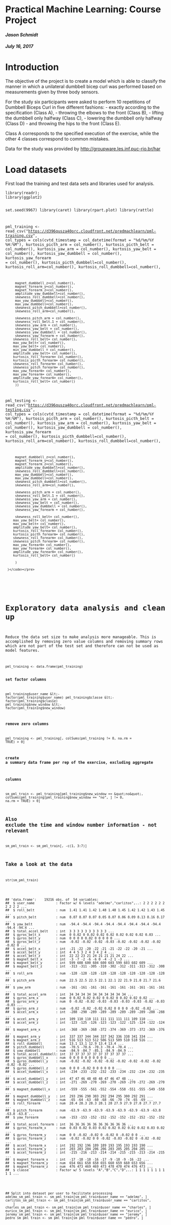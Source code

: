 <div class="fluid-row" id="header">



<h1 class="title toc-ignore">Practical Machine Learning: Course Project</h1>
<h4 class="author"><em>Jason Schmidt</em></h4>
<h4 class="date"><em>July 16, 2017</em></h4>

</div>


<div id="introduction" class="section level1">
<h1>Introduction</h1>
<p>The objective of the project is to create a model which is able to classify the manner in which a unilateral dumbbell bicep curl was performed based on measurements given by three body sensors.</p>
<p>For the study six participants were asked to perform 10 repetitions of Dumbbell Biceps Curl in five different fashions: - exactly according to the specification (Class A), - throwing the elbows to the front (Class B), - lifting the dumbbell only halfway (Class C), - lowering the dumbbell only halfway (Class D) - and throwing the hips to the front (Class E).</p>
<p>Class A corresponds to the specified execution of the exercise, while the other 4 classes correspond to common mistakes.</p>
<p>Data for the study was provided by <a href="http://groupware.les.inf.puc-rio.br/har" class="uri">http://groupware.les.inf.puc-rio.br/har</a></p>
</div>
<div id="load-datasets" class="section level1">
<h1>Load datasets</h1>
<p>First load the training and test data sets and libraries used for analysis.</p>
<pre class="r"><code>library(readr);
library(ggplot2)

set.seed(9967)
library(caret)
library(rpart.plot)
library(rattle)

pml_training &lt;- read_csv(&quot;https://d396qusza40orc.cloudfront.net/predmachlearn/pml-training.csv&quot;, 
     col_types = cols(cvtd_timestamp = col_datetime(format = &quot;%d/%m/%Y %H:%M&quot;), 
         kurtosis_picth_arm = col_number(), 
         kurtosis_picth_belt = col_number(), 
         kurtosis_yaw_arm = col_number(), 
         kurtosis_yaw_belt = col_number(), 
         kurtosis_yaw_dumbbell = col_number(), 
         kurtosis_yaw_forearm = col_number(),
         kurtosis_picth_dumbbell=col_number(),
         kurtosis_roll_arm=col_number(),
         kurtosis_roll_dumbbell=col_number(),
         
         magnet_dumbbell_z=col_number(),
         magnet_forearm_y=col_number(),
         magnet_forearm_z=col_number(),
         amplitude_yaw_dumbbell=col_number(),
         skewness_roll_dumbbell=col_number(),
         max_yaw_dumbbell=col_number(),
         max_yaw_dumbbell=col_number(),
         skewness_pitch_dumbbell=col_number(),
         skewness_roll_arm=col_number(),
         
         skewness_pitch_arm = col_number(), 
         skewness_roll_belt.1 = col_number(), 
         skewness_yaw_arm = col_number(), 
         skewness_yaw_belt = col_number(), 
         skewness_yaw_dumbbell = col_number(), 
         skewness_yaw_forearm = col_number(),
        skewness_roll_belt= col_number(),
        max_yaw_belt= col_number(),
        max_yaw_belt= col_number(),
        min_yaw_dumbbell = col_number(),
        amplitude_yaw_belt= col_number(),
        kurtosis_roll_forearm= col_number(),
        kurtosis_picth_forearm= col_number(),
        skewness_roll_forearm= col_number(),
        skewness_pitch_forearm= col_number(),
        max_yaw_forearm= col_number(),
        max_yaw_forearm= col_number(),
        amplitude_yaw_forearm= col_number(),
        kurtosis_roll_belt= col_number()
         ))

pml_testing &lt;- read_csv(&quot;https://d396qusza40orc.cloudfront.net/predmachlearn/pml-testing.csv&quot;, 
     col_types = cols(cvtd_timestamp = col_datetime(format = &quot;%d/%m/%Y %H:%M&quot;), 
         kurtosis_picth_arm = col_number(), 
         kurtosis_picth_belt = col_number(), 
         kurtosis_yaw_arm = col_number(), 
         kurtosis_yaw_belt = col_number(), 
         kurtosis_yaw_dumbbell = col_number(), 
         kurtosis_yaw_forearm = col_number(),
         kurtosis_picth_dumbbell=col_number(),
         kurtosis_roll_arm=col_number(),
         kurtosis_roll_dumbbell=col_number(),
         
         magnet_dumbbell_z=col_number(),
         magnet_forearm_y=col_number(),
         magnet_forearm_z=col_number(),
         amplitude_yaw_dumbbell=col_number(),
         skewness_roll_dumbbell=col_number(),
         max_yaw_dumbbell=col_number(),
         max_yaw_dumbbell=col_number(),
         skewness_pitch_dumbbell=col_number(),
         skewness_roll_arm=col_number(),
         
         skewness_pitch_arm = col_number(), 
         skewness_roll_belt.1 = col_number(), 
         skewness_yaw_arm = col_number(), 
         skewness_yaw_belt = col_number(), 
         skewness_yaw_dumbbell = col_number(), 
         skewness_yaw_forearm = col_number(),
         
         skewness_roll_belt= col_number(),
        max_yaw_belt= col_number(),
        max_yaw_belt= col_number(),
        amplitude_yaw_belt= col_number(),
        kurtosis_roll_forearm= col_number(),
        kurtosis_picth_forearm= col_number(),
        skewness_roll_forearm= col_number(),
        skewness_pitch_forearm= col_number(),
        max_yaw_forearm= col_number(),
        max_yaw_forearm= col_number(),
        amplitude_yaw_forearm= col_number(),
        kurtosis_roll_belt= col_number()
         
         )
     
     )</code></pre>
</div>
<div id="exploratory-data-analysis-and-clean-up" class="section level1">
<h1>Exploratory data analysis and clean up</h1>
<p>Reduce the data set size to make analysis more manageable. This is accomplished by removing zero value columns and removing summary rows which are not part of the test set and therefore can not be used as model features.</p>
<pre class="r"><code>pml_training &lt;- data.frame(pml_training)

### set factor columns
pml_training$user_name &lt;- factor(pml_training$user_name)
pml_training$classe &lt;- factor(pml_training$classe)
pml_training$new_window &lt;- factor(pml_training$new_window)

### remove zero columns
pml_training &lt;- pml_training[, colSums(pml_training != 0, na.rm = TRUE) &gt; 0]

### create a summary data frame per rep of the exercise, excluding aggregate
### columns
sm_pml_train &lt;- pml_training[pml_training$new_window == &quot;no&quot;, colSums(pml_training[pml_training$new_window == 
    &quot;no&quot;, ] != 0, na.rm = TRUE) &gt; 0]

## Also exclude the time and window number information - not relevant
sm_pml_train &lt;- sm_pml_train[, -c(1, 3:7)]

## Take a look at the data
str(sm_pml_train)</code></pre>
<pre><code>## &#39;data.frame&#39;:    19216 obs. of  54 variables:
##  $ user_name           : Factor w/ 6 levels &quot;adelmo&quot;,&quot;carlitos&quot;,..: 2 2 2 2 2 2 2 2 2 2 ...
##  $ roll_belt           : num  1.41 1.41 1.42 1.48 1.48 1.45 1.42 1.42 1.43 1.45 ...
##  $ pitch_belt          : num  8.07 8.07 8.07 8.05 8.07 8.06 8.09 8.13 8.16 8.17 ...
##  $ yaw_belt            : num  -94.4 -94.4 -94.4 -94.4 -94.4 -94.4 -94.4 -94.4 -94.4 -94.4 ...
##  $ total_accel_belt    : int  3 3 3 3 3 3 3 3 3 3 ...
##  $ gyros_belt_x        : num  0 0.02 0 0.02 0.02 0.02 0.02 0.02 0.02 0.03 ...
##  $ gyros_belt_y        : num  0 0 0 0 0.02 0 0 0 0 0 ...
##  $ gyros_belt_z        : num  -0.02 -0.02 -0.02 -0.03 -0.02 -0.02 -0.02 -0.02 -0.02 0 ...
##  $ accel_belt_x        : int  -21 -22 -20 -22 -21 -21 -22 -22 -20 -21 ...
##  $ accel_belt_y        : int  4 4 5 3 2 4 3 4 2 4 ...
##  $ accel_belt_z        : int  22 22 23 21 24 21 21 21 24 22 ...
##  $ magnet_belt_x       : int  -3 -7 -2 -6 -6 0 -4 -2 1 -3 ...
##  $ magnet_belt_y       : int  599 608 600 604 600 603 599 603 602 609 ...
##  $ magnet_belt_z       : int  -313 -311 -305 -310 -302 -312 -311 -313 -312 -308 ...
##  $ roll_arm            : num  -128 -128 -128 -128 -128 -128 -128 -128 -128 -128 ...
##  $ pitch_arm           : num  22.5 22.5 22.5 22.1 22.1 22 21.9 21.8 21.7 21.6 ...
##  $ yaw_arm             : num  -161 -161 -161 -161 -161 -161 -161 -161 -161 -161 ...
##  $ total_accel_arm     : int  34 34 34 34 34 34 34 34 34 34 ...
##  $ gyros_arm_x         : num  0 0.02 0.02 0.02 0 0.02 0 0.02 0.02 0.02 ...
##  $ gyros_arm_y         : num  0 -0.02 -0.02 -0.03 -0.03 -0.03 -0.03 -0.02 -0.03 -0.03 ...
##  $ gyros_arm_z         : num  -0.02 -0.02 -0.02 0.02 0 0 0 0 -0.02 -0.02 ...
##  $ accel_arm_x         : int  -288 -290 -289 -289 -289 -289 -289 -289 -288 -288 ...
##  $ accel_arm_y         : int  109 110 110 111 111 111 111 111 109 110 ...
##  $ accel_arm_z         : int  -123 -125 -126 -123 -123 -122 -125 -124 -122 -124 ...
##  $ magnet_arm_x        : int  -368 -369 -368 -372 -374 -369 -373 -372 -369 -376 ...
##  $ magnet_arm_y        : int  337 337 344 344 337 342 336 338 341 334 ...
##  $ magnet_arm_z        : int  516 513 513 512 506 513 509 510 518 516 ...
##  $ roll_dumbbell       : num  13.1 13.1 12.9 13.4 13.4 ...
##  $ pitch_dumbbell      : num  -70.5 -70.6 -70.3 -70.4 -70.4 ...
##  $ yaw_dumbbell        : num  -84.9 -84.7 -85.1 -84.9 -84.9 ...
##  $ total_accel_dumbbell: int  37 37 37 37 37 37 37 37 37 37 ...
##  $ gyros_dumbbell_x    : num  0 0 0 0 0 0 0 0 0 0 ...
##  $ gyros_dumbbell_y    : num  -0.02 -0.02 -0.02 -0.02 -0.02 -0.02 -0.02 -0.02 -0.02 -0.02 ...
##  $ gyros_dumbbell_z    : num  0 0 0 -0.02 0 0 0 0 0 0 ...
##  $ accel_dumbbell_x    : int  -234 -233 -232 -232 -233 -234 -232 -234 -232 -235 ...
##  $ accel_dumbbell_y    : int  47 47 46 48 48 48 47 46 47 48 ...
##  $ accel_dumbbell_z    : int  -271 -269 -270 -269 -270 -269 -270 -272 -269 -270 ...
##  $ magnet_dumbbell_x   : int  -559 -555 -561 -552 -554 -558 -551 -555 -549 -558 ...
##  $ magnet_dumbbell_y   : int  293 296 298 303 292 294 295 300 292 291 ...
##  $ magnet_dumbbell_z   : num  -65 -64 -63 -60 -68 -66 -70 -74 -65 -69 ...
##  $ roll_forearm        : num  28.4 28.3 28.3 28.1 28 27.9 27.9 27.8 27.7 27.7 ...
##  $ pitch_forearm       : num  -63.9 -63.9 -63.9 -63.9 -63.9 -63.9 -63.9 -63.8 -63.8 -63.8 ...
##  $ yaw_forearm         : num  -153 -153 -152 -152 -152 -152 -152 -152 -152 -152 ...
##  $ total_accel_forearm : int  36 36 36 36 36 36 36 36 36 36 ...
##  $ gyros_forearm_x     : num  0.03 0.02 0.03 0.02 0.02 0.02 0.02 0.02 0.03 0.02 ...
##  $ gyros_forearm_y     : num  0 0 -0.02 -0.02 0 -0.02 0 -0.02 0 0 ...
##  $ gyros_forearm_z     : num  -0.02 -0.02 0 0 -0.02 -0.03 -0.02 0 -0.02 -0.02 ...
##  $ accel_forearm_x     : int  192 192 196 189 189 193 195 193 193 190 ...
##  $ accel_forearm_y     : int  203 203 204 206 206 203 205 205 204 205 ...
##  $ accel_forearm_z     : int  -215 -216 -213 -214 -214 -215 -215 -213 -214 -215 ...
##  $ magnet_forearm_x    : int  -17 -18 -18 -16 -17 -9 -18 -9 -16 -22 ...
##  $ magnet_forearm_y    : num  654 661 658 658 655 660 659 660 653 656 ...
##  $ magnet_forearm_z    : num  476 473 469 469 473 478 470 474 476 473 ...
##  $ classe              : Factor w/ 5 levels &quot;A&quot;,&quot;B&quot;,&quot;C&quot;,&quot;D&quot;,..: 1 1 1 1 1 1 1 1 1 1 ...</code></pre>
<pre class="r"><code>## Split into dataset per user to facilitate processing
adelmo_sm_pml_train &lt;- sm_pml_train[sm_pml_train$user_name == &quot;adelmo&quot;, ]
carlitos_sm_pml_train &lt;- sm_pml_train[sm_pml_train$user_name == &quot;carlitos&quot;, 
    ]
charles_sm_pml_train &lt;- sm_pml_train[sm_pml_train$user_name == &quot;charles&quot;, ]
eurico_sm_pml_train &lt;- sm_pml_train[sm_pml_train$user_name == &quot;eurico&quot;, ]
jeremy_sm_pml_train &lt;- sm_pml_train[sm_pml_train$user_name == &quot;jeremy&quot;, ]
pedro_sm_pml_train &lt;- sm_pml_train[sm_pml_train$user_name == &quot;pedro&quot;, ]</code></pre>
</div>
<div id="features" class="section level1">
<h1>Features</h1>
<p>Features to be included in the model are the measurements from the body sensors: - belt - arm - dumbbell - forearm</p>
<div class="figure">
<img src="on-body-sensing-schema.png" alt="http://groupware.les.inf.puc-rio.br/har#ixzz4n0PgI1eP" />
<p class="caption"><a href="http://groupware.les.inf.puc-rio.br/har#ixzz4n0PgI1eP" class="uri">http://groupware.les.inf.puc-rio.br/har#ixzz4n0PgI1eP</a></p>
</div>
<p>From each sensor the following measures are available: - roll - pitch - yaw - total accel - gyros (x, y, z) - accel (x, y, z) - magnet (x, y, z)</p>
<div class="figure">
<img src="200px-Flight_dynamics_with_text.png" alt="https://commons.wikimedia.org/w/index.php?curid=2564219" />
<p class="caption"><a href="https://commons.wikimedia.org/w/index.php?curid=2564219" class="uri">https://commons.wikimedia.org/w/index.php?curid=2564219</a></p>
</div>
<p>Thinking through the action of performing a dumbbell curl, it appears that the sensors and movement particularly relevant to Classes would be as follows: - throwing the elbows to the front (Class B): arm pitch - lifting the dumbbell only halfway (Class C): forearm pitch - lowering the dumbbell only halfway (Class D): forearm pitch - throwing the hips to the front (Class E): belt pitch - exactly according to the specification (Class A)</p>
<p>So going to focus on measures of pitch first to explore how differ between the classes of dumbell curl. Looking at just a sample of three of the pitch sensors</p>
<pre class="r"><code>p &lt;- ggplot(sm_pml_train, aes(x = classe, y = pitch_forearm, color = user_name)) + 
    geom_jitter(shape = 16, position = position_jitter(0.2), alpha = 0.4)
p</code></pre>
<p><img src="ML_course_project_files/figure-html/plot_pitch-1.png" width="672" /></p>
<pre class="r"><code>p &lt;- ggplot(sm_pml_train, aes(x = classe, y = pitch_dumbbell, color = user_name)) + 
    geom_jitter(shape = 16, position = position_jitter(0.2), alpha = 0.4)
p</code></pre>
<p><img src="ML_course_project_files/figure-html/plot_pitch-2.png" width="672" /></p>
<pre class="r"><code>p &lt;- ggplot(sm_pml_train, aes(x = classe, y = pitch_arm, color = user_name)) + 
    geom_jitter(shape = 16, position = position_jitter(0.2), alpha = 0.4)
p</code></pre>
<p><img src="ML_course_project_files/figure-html/plot_pitch-3.png" width="672" /></p>
<p>It is very evident that the range of measurements is user specific. So the study Will need to model classification per user.</p>
<p>Also need to check if measurements vary over time. Using pitch_forearm to test this, looking at each participant. Including only Adelmo as a representative sample plot.</p>
<pre class="r"><code>p &lt;- ggplot(pml_training[pml_training$user_name == &quot;adelmo&quot; &amp; pml_training$new_window == 
    &quot;no&quot;, ], aes(x = classe, y = pitch_forearm, color = cvtd_timestamp)) + geom_jitter(shape = 16, 
    position = position_jitter(0.2), alpha = 0.4) + ggtitle(&quot;Adelmo&quot;)
p</code></pre>
<p><img src="ML_course_project_files/figure-html/checktime-1.png" width="672" /></p>
<p>Fortunately it appears that the range of measurement for each classe performed does not vary by date.</p>
</div>
<div id="algorithm" class="section level1">
<h1>Algorithm</h1>
<p>The algorithm needs to classify data into one of the 5 classes A to E.</p>
<p>Using a random forest</p>
<pre class="r"><code>modAdelmo &lt;- train(classe ~ ., data = adelmo_sm_pml_train, method = &quot;rf&quot;, prox = TRUE)
modAdelmo$finalModel</code></pre>
<pre><code>## 
## Call:
##  randomForest(x = x, y = y, mtry = param$mtry, proximity = TRUE) 
##                Type of random forest: classification
##                      Number of trees: 500
## No. of variables tried at each split: 29
## 
##         OOB estimate of  error rate: 0.66%
## Confusion matrix:
##      A   B   C   D   E class.error
## A 1141   0   0   0   0 0.000000000
## B    6 753   2   0   0 0.010512484
## C    0   4 721  11   0 0.020380435
## D    0   0   2 505   0 0.003944773
## E    0   0   0   0 664 0.000000000</code></pre>
<pre class="r"><code>modCarlitos &lt;- train(classe ~ ., data = carlitos_sm_pml_train, method = &quot;rf&quot;, 
    prox = TRUE)
modCarlitos$finalModel</code></pre>
<pre><code>## 
## Call:
##  randomForest(x = x, y = y, mtry = param$mtry, proximity = TRUE) 
##                Type of random forest: classification
##                      Number of trees: 500
## No. of variables tried at each split: 2
## 
##         OOB estimate of  error rate: 0.29%
## Confusion matrix:
##     A   B   C   D   E class.error
## A 822   0   0   0   0 0.000000000
## B   2 672   0   0   0 0.002967359
## C   0   1 484   0   0 0.002061856
## D   0   0   6 472   0 0.012552301
## E   0   0   0   0 597 0.000000000</code></pre>
<pre class="r"><code>modCharles &lt;- train(classe ~ ., data = charles_sm_pml_train, method = &quot;rf&quot;, 
    prox = TRUE)
modCharles$finalModel</code></pre>
<pre><code>## 
## Call:
##  randomForest(x = x, y = y, mtry = param$mtry, proximity = TRUE) 
##                Type of random forest: classification
##                      Number of trees: 500
## No. of variables tried at each split: 29
## 
##         OOB estimate of  error rate: 0.32%
## Confusion matrix:
##     A   B   C   D   E class.error
## A 878   0   0   0   0 0.000000000
## B   4 725   0   0   0 0.005486968
## C   0   1 521   1   0 0.003824092
## D   0   0   3 624   1 0.006369427
## E   0   0   0   1 696 0.001434720</code></pre>
<pre class="r"><code>modEurico &lt;- train(classe ~ ., data = eurico_sm_pml_train, method = &quot;rf&quot;, prox = TRUE)
modEurico$finalModel</code></pre>
<pre><code>## 
## Call:
##  randomForest(x = x, y = y, mtry = param$mtry, proximity = TRUE) 
##                Type of random forest: classification
##                      Number of trees: 500
## No. of variables tried at each split: 2
## 
##         OOB estimate of  error rate: 0.13%
## Confusion matrix:
##     A   B   C   D   E class.error
## A 846   1   0   0   0 0.001180638
## B   0 583   0   0   0 0.000000000
## C   0   2 480   0   0 0.004149378
## D   0   0   1 569   0 0.001754386
## E   0   0   0   0 534 0.000000000</code></pre>
<pre class="r"><code>modJeremy &lt;- train(classe ~ ., data = jeremy_sm_pml_train, method = &quot;rf&quot;, prox = TRUE)
modJeremy$finalModel</code></pre>
<pre><code>## 
## Call:
##  randomForest(x = x, y = y, mtry = param$mtry, proximity = TRUE) 
##                Type of random forest: classification
##                      Number of trees: 500
## No. of variables tried at each split: 2
## 
##         OOB estimate of  error rate: 0.6%
## Confusion matrix:
##      A   B   C   D   E class.error
## A 1158   0   0   0   0 0.000000000
## B    4 468   3   0   0 0.014736842
## C    0   1 635   0   0 0.001572327
## D    0   0  11 495   0 0.021739130
## E    0   0   0   1 549 0.001818182</code></pre>
<pre class="r"><code>modPedro &lt;- train(classe ~ ., data = pedro_sm_pml_train, method = &quot;rf&quot;, prox = TRUE)
modPedro$finalModel</code></pre>
<pre><code>## 
## Call:
##  randomForest(x = x, y = y, mtry = param$mtry, proximity = TRUE) 
##                Type of random forest: classification
##                      Number of trees: 500
## No. of variables tried at each split: 29
## 
##         OOB estimate of  error rate: 0.51%
## Confusion matrix:
##     A   B   C   D   E class.error
## A 624   1   0   0   0 0.001600000
## B   1 494   1   0   0 0.004032258
## C   0   0 490   0   0 0.000000000
## D   0   0   9 449   0 0.019650655
## E   0   1   0   0 485 0.002057613</code></pre>
<p>The results per participant (user name) look excellent -less than 1% error on ech of the models.</p>
</div>
<div id="evaluation" class="section level1">
<h1>Evaluation</h1>
<p>Predict on the testing set as follows, per user name. Then combine the predictions to display the results.</p>
<pre class="r"><code>predAdelmo &lt;- predict(modAdelmo, newdata = pml_testing[pml_testing$user_name == 
    &quot;adelmo&quot;, ])
predCarlitos &lt;- predict(modCarlitos, newdata = pml_testing[pml_testing$user_name == 
    &quot;carlitos&quot;, ])
predCharles &lt;- predict(modCharles, newdata = pml_testing[pml_testing$user_name == 
    &quot;charles&quot;, ])
predEurico &lt;- predict(modEurico, newdata = pml_testing[pml_testing$user_name == 
    &quot;eurico&quot;, ])
predJeremy &lt;- predict(modJeremy, newdata = pml_testing[pml_testing$user_name == 
    &quot;jeremy&quot;, ])
predPedro &lt;- predict(modPedro, newdata = pml_testing[pml_testing$user_name == 
    &quot;pedro&quot;, ])

df &lt;- data.frame(pml_testing[pml_testing$user_name == &quot;adelmo&quot;, c(&quot;X1&quot;, &quot;user_name&quot;)], 
    classe = predAdelmo)
df &lt;- rbind(df, data.frame(pml_testing[pml_testing$user_name == &quot;carlitos&quot;, 
    c(&quot;X1&quot;, &quot;user_name&quot;)], classe = predCarlitos))
df &lt;- rbind(df, data.frame(pml_testing[pml_testing$user_name == &quot;charles&quot;, c(&quot;X1&quot;, 
    &quot;user_name&quot;)], classe = predCharles))
df &lt;- rbind(df, data.frame(pml_testing[pml_testing$user_name == &quot;eurico&quot;, c(&quot;X1&quot;, 
    &quot;user_name&quot;)], classe = predEurico))
df &lt;- rbind(df, data.frame(pml_testing[pml_testing$user_name == &quot;jeremy&quot;, c(&quot;X1&quot;, 
    &quot;user_name&quot;)], classe = predJeremy))
df &lt;- rbind(df, data.frame(pml_testing[pml_testing$user_name == &quot;pedro&quot;, c(&quot;X1&quot;, 
    &quot;user_name&quot;)], classe = predPedro))
df[order(df$X1), ]</code></pre>
<pre><code>##    X1 user_name classe
## 18  1     pedro      B
## 10  2    jeremy      A
## 11  3    jeremy      B
## 1   4    adelmo      A
## 6   5    eurico      A
## 12  6    jeremy      E
## 13  7    jeremy      D
## 14  8    jeremy      B
## 2   9  carlitos      A
## 5  10   charles      A
## 3  11  carlitos      B
## 15 12    jeremy      C
## 7  13    eurico      B
## 16 14    jeremy      A
## 17 15    jeremy      E
## 8  16    eurico      E
## 19 17     pedro      A
## 4  18  carlitos      B
## 20 19     pedro      B
## 9  20    eurico      B</code></pre>
</div>




</div>


